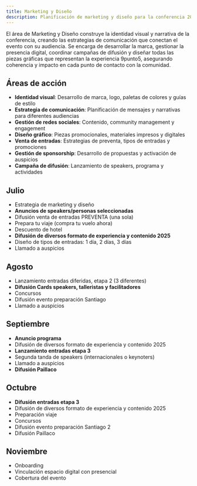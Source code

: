 ```yaml
---
title: Marketing y Diseño
description: Planificación de marketing y diseño para la conferencia 2025
---
```


El área de Marketing y Diseño construye la identidad visual y narrativa de la conferencia, creando las estrategias de comunicación que conectan el evento con su audiencia. Se encarga de desarrollar la marca, gestionar la presencia digital, coordinar campañas de difusión y diseñar todas las piezas gráficas que representan la experiencia 9punto5, asegurando coherencia y impacto en cada punto de contacto con la comunidad.

## Áreas de acción

- **Identidad visual**: Desarrollo de marca, logo, paletas de colores y guías de estilo
- **Estrategia de comunicación**: Planificación de mensajes y narrativas para diferentes audiencias
- **Gestión de redes sociales**: Contenido, community management y engagement
- **Diseño gráfico**: Piezas promocionales, materiales impresos y digitales
- **Venta de entradas**: Estrategias de preventa, tipos de entradas y promociones
- **Gestión de sponsorship**: Desarrollo de propuestas y activación de auspicios
- **Campaña de difusión**: Lanzamiento de speakers, programa y actividades

## Julio
- Estrategia de marketing y diseño
- **Anuncios de speakers/personas seleccionadas**
- Difusión venta de entradas PREVENTA (una sola)
- Prepara tu viaje (compra tu vuelo ahora)
- Descuento de hotel
- **Difusión de diversos formato de experiencia y contenido 2025**
- Diseño de tipos de entradas: 1 día, 2 días, 3 días
- Llamado a auspicios

## Agosto
- Lanzamiento entradas diferidas, etapa 2 (3 diferentes)
- **Difusión Cards speakers, talleristas y facilitadores**
- Concursos
- Difusión evento preparación Santiago
- Llamado a auspicios

## Septiembre
- **Anuncio programa**
- Difusión de diversos formato de experiencia y contenido 2025
- **Lanzamiento entradas etapa 3**
- Segunda tanda de speakers (internacionales o keynoters)
- Llamado a auspicios
- **Difusión Paillaco**

## Octubre
- **Difusión entradas etapa 3**
- Difusión de diversos formato de experiencia y contenido 2025
- Preparación viaje
- Concursos
- Difusión evento preparación Santiago 2
- Difusión Paillaco

## Noviembre
- Onboarding
- Vinculación espacio digital con presencial
- Cobertura del evento